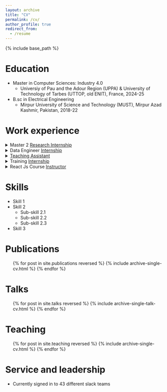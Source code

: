```yaml
---
layout: archive
title: "CV"
permalink: /cv/
author_profile: true
redirect_from:
  - /resume
---
```


{% include base_path %}

Education
======
* Master in Computer Sciences: Industry 4.0
  * Universiy of Pau and the Adour Region (UPPA) & University of Technology of Tarbes (UTTOP, old ENIT), France, 2024-25
* B.sc in Electrical Engineering
  * Mirpur University of Science and Technology (MUST), Mirpur Azad Kashmir, Pakistan, 2018-22

Work experience
======
<details>
  <summary>Master 2 <a href="https://www.noureddine.org/research/behave/internship-2025" target="_blank">Research Internship</a></summary>
  <ul>
    <li><strong>Duration:</strong>March 2025 - August 2025</li>
    <li>Computer Science laboratory of the University of Pau and Adour Countries (<a href="https://liuppa.univ-pau.fr/fr/index.html" target="_blank">LIUPPA</a>: Laboratoire Informatique de l'Université de Pau et des Pays de l'Adour), Pau, France</li>
    <li><strong>Supervisor:</strong> <a href="https://www.noureddine.org/" target="_blank">Dr Adel Noureddine</a></li>
    <li><strong>Duties include:</strong> The internship involves studying and implementing an AI recommendation approach to study green and energy-efficient software.</li>
  </ul>
</details>

<details>
  <summary>Data Engineer <a href="#" target="_blank">Internship</a></summary>
  <ul>
    <li><strong>Duration:</strong>July 2024 - September 2024 (Remote)</li>
    <li><a href="https://nbcpepsi.com/" target="_blank">Pepsi Naubahar</a> Bottling Company</li>
    <li><strong>Supervisor:</strong> <a href="https://www.linkedin.com/in/samiullah-dar-56815919a/" target="_blank"> Mr. Sami Ullah Dar</a> (Deputy. Manager Production) and <a href="https://www.linkedin.com/in/usmanshahzad786/" target="_blank"> Mr. Usman Shehzad</a></li>
    <li><strong>Duties include:</strong>coming</li>
  </ul>
</details>

<details>
  <summary><a href="#" target="_blank">Teaching Assistant</a></summary>
  <ul>
    <li><strong>Duration:</strong>December 2023 - May 2024</li>
    <li><a href="#" target="_blank">Electrical Engineering</a> Dept. University of Engineering and Technology (UET), Lahore (Narowal Campus)</li>
    <li><strong>Supervisor:</strong> <a href="https://www.linkedin.com/in/samiullah-dar-56815919a/" target="_blank"> Mr. Waqas Tariq Toor</a> (Chairman Electrical Engineering Dept.)</li>
    <li><strong>Duties include:</strong>coming</li>
  </ul>
</details>

<details>
  <summary>Training <a href="#" target="_blank">Internship</a></summary>
  <ul>
    <li><strong>Duration:</strong>August 2022 - September 2022</li>
    <li>Special Communication Organization (<a href="https://sco.org/" target="_blank">SCO</a>), Mirpur Azad Kashmir</li>
    <li><strong>Supervisor:</strong> Mr. Mazhar Hussain</li>
    <li><strong>Duties include:</strong>coming</li>
  </ul>
</details>


<details>
  <summary>React Js Course <a href="#" target="_blank">Instructor</a></summary>
  <ul>
    <li><strong>Duration:</strong>September 2021 - December 2021(Remote)</li>
    <li><a href="#" target="_blank">The Techrotics Lab</a></li>
    <li><strong>Duties include:</strong>coming</li>
  </ul>
</details>



Skills
======
* Skill 1
* Skill 2
  * Sub-skill 2.1
  * Sub-skill 2.2
  * Sub-skill 2.3
* Skill 3

Publications
======
  <ul>{% for post in site.publications reversed %}
    {% include archive-single-cv.html %}
  {% endfor %}</ul>
  
Talks
======
  <ul>{% for post in site.talks reversed %}
    {% include archive-single-talk-cv.html  %}
  {% endfor %}</ul>
  
Teaching
======
  <ul>{% for post in site.teaching reversed %}
    {% include archive-single-cv.html %}
  {% endfor %}</ul>
  
Service and leadership
======
* Currently signed in to 43 different slack teams
